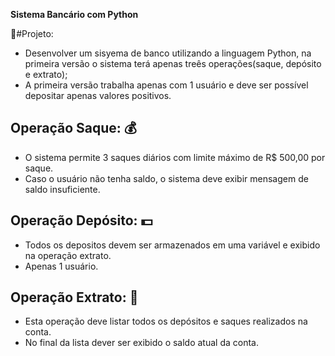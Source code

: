 **Sistema Bancário com Python**

📁#Projeto:  
* Desenvolver um sisyema de banco utilizando a linguagem Python, na primeira versão o sistema terá apenas treês operações(saque, depósito e extrato);
* A primeira versão trabalha apenas com 1 usuário e deve ser possível depositar apenas valores positivos.

## Operação Saque: 💰
* O sistema permite 3 saques diários com limite máximo de R$ 500,00 por saque.
* Caso o usuário não tenha saldo, o sistema deve exibir mensagem de saldo insuficiente.
 
## Operação Depósito: 💵
* Todos os depositos devem ser armazenados em uma variável e exibido na operação extrato.
* Apenas 1 usuário.

## Operação Extrato: 📇
* Esta operação deve listar todos os depósitos e saques realizados na conta.
* No final da lista dever ser exibido o saldo atual da conta.
  

